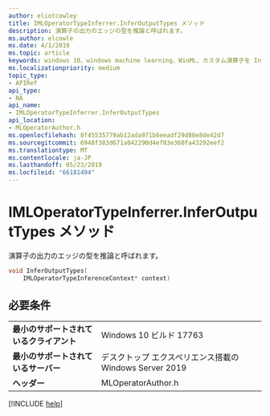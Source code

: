 ```yaml
---
author: eliotcowley
title: IMLOperatorTypeInferrer.InferOutputTypes メソッド
description: 演算子の出力のエッジの型を推論と呼ばれます。
ms.author: elcowle
ms.date: 4/1/2019
ms.topic: article
keywords: windows 10、windows machine learning、WinML、カスタム演算子を InferOutputTypes
ms.localizationpriority: medium
topic_type:
- APIRef
api_type:
- NA
api_name:
- IMLOperatorTypeInferrer.InferOutputTypes
api_location:
- MLOperatorAuthor.h
ms.openlocfilehash: 8f45535779ab12ada971b6eeadf29d80e8de42d7
ms.sourcegitcommit: 6948f383d671a042290d4ef83e360fa43292eef2
ms.translationtype: MT
ms.contentlocale: ja-JP
ms.lasthandoff: 05/23/2019
ms.locfileid: "66181494"
---
```

# <a name="imloperatortypeinferrerinferoutputtypes-method"></a>IMLOperatorTypeInferrer.InferOutputTypes メソッド

演算子の出力のエッジの型を推論と呼ばれます。

```cpp
void InferOutputTypes(
    IMLOperatorTypeInferenceContext* context)
```

## <a name="requirements"></a>必要条件

| | |
|-|-|
| **最小のサポートされているクライアント** | Windows 10 ビルド 17763 |
| **最小のサポートされているサーバー** | デスクトップ エクスペリエンス搭載の Windows Server 2019 |
| **ヘッダー** | MLOperatorAuthor.h |

[!INCLUDE [help](../../includes/get-help.md)]
